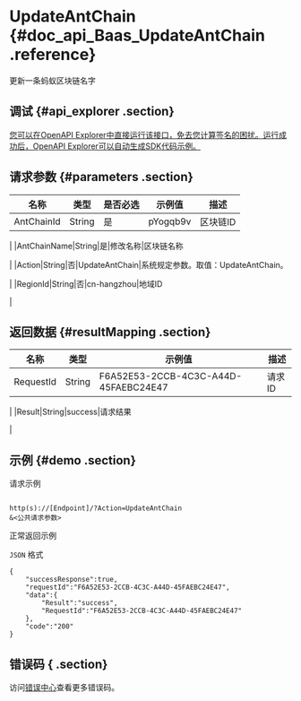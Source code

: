 # UpdateAntChain {#doc_api_Baas_UpdateAntChain .reference}

更新一条蚂蚁区块链名字

## 调试 {#api_explorer .section}

[您可以在OpenAPI Explorer中直接运行该接口，免去您计算签名的困扰。运行成功后，OpenAPI Explorer可以自动生成SDK代码示例。](https://api.aliyun.com/#product=Baas&api=UpdateAntChain&type=RPC&version=2018-12-21)

## 请求参数 {#parameters .section}

|名称|类型|是否必选|示例值|描述|
|--|--|----|---|--|
|AntChainId|String|是|pYogqb9v|区块链ID

 |
|AntChainName|String|是|修改名称|区块链名称

 |
|Action|String|否|UpdateAntChain|系统规定参数。取值：UpdateAntChain。

 |
|RegionId|String|否|cn-hangzhou|地域ID

 |

## 返回数据 {#resultMapping .section}

|名称|类型|示例值|描述|
|--|--|---|--|
|RequestId|String|F6A52E53-2CCB-4C3C-A44D-45FAEBC24E47|请求ID

 |
|Result|String|success|请求结果

 |

## 示例 {#demo .section}

请求示例

``` {#request_demo}

http(s)://[Endpoint]/?Action=UpdateAntChain
&<公共请求参数>

```

正常返回示例

`JSON` 格式

``` {#json_return_success_demo}
{
	"successResponse":true,
	"requestId":"F6A52E53-2CCB-4C3C-A44D-45FAEBC24E47",
	"data":{
		"Result":"success",
		"RequestId":"F6A52E53-2CCB-4C3C-A44D-45FAEBC24E47"
	},
	"code":"200"
}
```

## 错误码 { .section}

访问[错误中心](https://error-center.aliyun.com/status/product/Baas)查看更多错误码。

